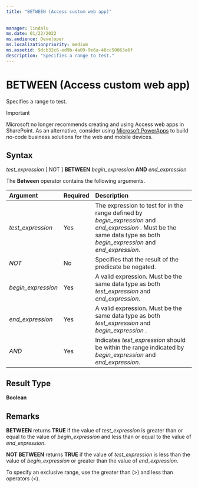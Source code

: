 ```yaml
---
title: "BETWEEN (Access custom web app)"
  
  
manager: lindalu
ms.date: 01/22/2022
ms.audience: Developer
ms.localizationpriority: medium
ms.assetid: 9dcb32c6-ed9b-4a09-9e6a-48cc50063a6f
description: "Specifies a range to test."
---
```


# BETWEEN (Access custom web app)

Specifies a range to test.
  
> [!IMPORTANT]
> Microsoft no longer recommends creating and using Access web apps in SharePoint. As an alternative, consider using [Microsoft PowerApps](https://powerapps.microsoft.com/en-us/) to build no-code business solutions for the web and mobile devices.
  
## Syntax

 *test_expression* [ NOT ] **BETWEEN** *begin_expression* **AND** *end_expression*
  
The **Between** operator contains the following arguments.
  
|**Argument**|**Required**|**Description**|
|:-----|:-----|:-----|
| *test_expression* <br/> |Yes  <br/> |The expression to test for in the range defined by *begin_expression* and *end_expression* . Must be the same data type as both *begin_expression* and *end_expression*.  <br/> |
| *NOT* <br/> |No  <br/> |Specifies that the result of the predicate be negated.  <br/> |
| *begin_expression* <br/> |Yes  <br/> |A valid expression. Must be the same data type as both *test_expression* and *end_expression*.  <br/> |
| *end_expression* <br/> |Yes  <br/> |A valid expression. Must be the same data type as both *test_expression* and *begin_expression* .  <br/> |
| *AND* <br/> |Yes  <br/> |Indicates *test_expression* should be within the range indicated by *begin_expression* and *end_expression*.  <br/> |

## Result Type

 **Boolean**
  
## Remarks

 **BETWEEN** returns **TRUE** if the value of *test_expression* is greater than or equal to the value of *begin_expression* and less than or equal to the value of *end_expression*.
  
 **NOT BETWEEN** returns **TRUE** if the value of *test_expression* is less than the value of *begin_expression* or greater than the value of *end_expression*.
  
To specify an exclusive range, use the greater than (\>) and less than operators (\<).
